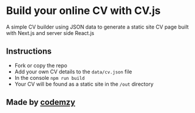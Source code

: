 Build your online CV with CV.js
=================

A simple CV builder using JSON data to generate a static site CV page built with Next.js and server side React.js


Instructions
------------

- Fork or copy the repo
- Add your own CV details to the `data/cv.json` file
- In the console `npm run build`
- Your CV will be found as a static site in the `/out` directory


Made by [codemzy](https://github.com/codemzy)
-------------------
